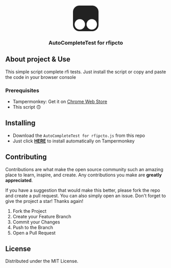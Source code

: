 
<!-- PROJECT LOGO -->
<br />
<div align="center">
  <a href="https://github.com/Daivy03/moodle-afk-tampermonkey-script">
    <img src="img/Tampermonkey_logo.png" alt="Logo" width="80" height="80">
  </a>

  <h3 align="center">	
AutoCompleteTest for rfipcto</h3>
<div align="left">
  
<!-- GETTING STARTED -->
## About project & Use

This simple script complete rfi tests. Just install the script or copy and paste the code in your browser console

### Prerequisites

* Tampermonkey: Get it on <a href="https://chrome.google.com/webstore/detail/tampermonkey/dhdgffkkebhmkfjojejmpbldmpobfkfo">Chrome Web Store</a>
* This script 🙃
  
## Installing
* Download the ```AutoCompleteTest for rfipcto.js``` from this repo
* Just click <b><a href="https://github.com/Daivy03/autoCompleteTest-rfipcto/raw/main/AutoCompleteTest%20for%20rfipcto.user.js">HERE</a></b> to install automatically on Tampermonkey
  
  
<!-- CONTRIBUTING -->
## Contributing

Contributions are what make the open source community such an amazing place to learn, inspire, and create. Any contributions you make are **greatly appreciated**.

If you have a suggestion that would make this better, please fork the repo and create a pull request. You can also simply open an issue.
Don't forget to give the project a star! Thanks again!

1. Fork the Project
2. Create your Feature Branch
3. Commit your Changes 
4. Push to the Branch
5. Open a Pull Request

<!-- LICENSE -->
## License

Distributed under the MIT License.

